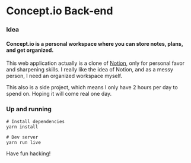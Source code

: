 # Concept.io Back-end

### Idea
#### Concept.io is a personal workspace where you can store notes, plans, and get organized.

This web application actually is a clone of [Notion](https://notion.so), only for personal favor and sharpening skills. I really like the idea of Notion, and as a messy person, I need an organized workspace myself.

This also is a side project, which means I only have 2 hours per day to spend on. Hoping it will come real one day.

### Up and running
    # Install dependencies
    yarn install
    
    # Dev server
    yarn run live
    
Have fun hacking!
